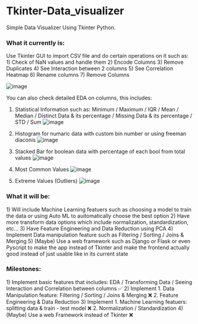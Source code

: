 # Tkinter-Data_visualizer
Simple Data Visualizer Using Tkinter Python.
<h3> What it currently is: </h3>
Use Tkinter GUI to import CSV file and do certain operations on it such as:
  1) Check of NaN values and handle them
  2) Encode Columns
  3) Remove Duplicates
  4) See Interaction between 2 columns
  5) See Correlation Heatmap
  6) Rename columns
  7) Remove Columns
  
![image](https://github.com/Gallillio/Tkinter-Data_visualizer/assets/117813417/ee180592-855f-42f4-bec1-e8c8616d335a)


You can also check detailed EDA on columns, this includes:
  1) Statistical Information such as: Minimum / Maximum / IQR / Mean / Median / Distinct Data & its percentage / Missing Data & its percentage / STD / Sum
     ![image](https://github.com/Gallillio/Tkinter-Data_visualizer/assets/117813417/535a4d5b-8684-4f3b-b02b-a5f6163d77a4)
  
  2) Histogram for numaric data with custom bin number or using freeman diaconis
    ![image](https://github.com/Gallillio/Tkinter-Data_visualizer/assets/117813417/0d6dc9a4-a636-46c9-8a2e-89f5c7bf691e)

  3) Stacked Bar for boolean data with percentage of each bool from total values
     ![image](https://github.com/Gallillio/Tkinter-Data_visualizer/assets/117813417/239ab2d6-ab9c-4e90-8b24-9415d061812b)
  
  4) Most Common Values
     ![image](https://github.com/Gallillio/Tkinter-Data_visualizer/assets/117813417/725871f6-af42-4bb1-8def-32e1822661fc)

  5) Extreme Values (Outliers)
     ![image](https://github.com/Gallillio/Tkinter-Data_visualizer/assets/117813417/828f6bfb-7253-44e4-876e-1d23dabe4573)

<h3> What it will be: </h3>
  1) Will include Machine Learning featuers such as choosing a model to train the data or using Auto ML to auitomatically choose the best option
  2) Have more transform data options which include normalization, standardization, etc...
  3) Have Feature Engineering and Data Reduction using PCA
  4) Implement Data manipulation feature such as Filtering / Sorting / Joins & Merging
  5) (Maybe) Use a web framework such as Django or Flask or even Pyscript to make the app instead of Tkinter and make the frontend actually good instead of just usable like in its current state

<h3> Milestones: </h3>
  1) Implement basic features that includes: EDA / Transforming Data / Seeing Interaction and Correlation between columns ✅
  2) Implement 1. Data Manipulation feature: Filtering / Sorting / Joins & Merging ❌
               2. Feature Engineering & Data Reduction
  3) Implement 1. Machine Learning featuers: splitting data & train - test model ❌
               2. Normalization / Standardization
  4) (Maybe) Use a web Framework instead of Tkinter ❌
